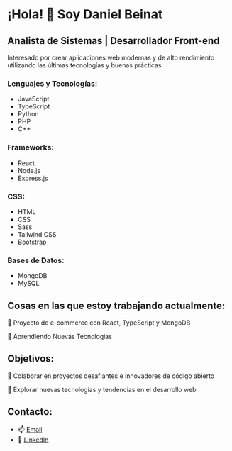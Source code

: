 # ¡Hola! 👋 Soy Daniel Beinat

## Analista de Sistemas | Desarrollador Front-end

Interesado por crear aplicaciones web modernas y de alto rendimiento utilizando las últimas tecnologías y buenas prácticas.

### Lenguajes y Tecnologías:

- JavaScript
- TypeScript
- Python
- PHP
- C++

### Frameworks:

- React
- Node.js
- Express.js

### CSS:

- HTML
- CSS
- Sass
- Tailwind CSS
- Bootstrap

### Bases de Datos:

- MongoDB
- MySQL

## Cosas en las que estoy trabajando actualmente:

🔭 Proyecto de e-commerce con React, TypeScript y MongoDB

🌱 Aprendiendo Nuevas Tecnologias

## Objetivos:

👯 Colaborar en proyectos desafiantes e innovadores de código abierto

🤔 Explorar nuevas tecnologías y tendencias en el desarrollo web

## Contacto:

- 📫 [Email](mailto:danielbeinat93@gmail.com)
- 💼 [LinkedIn](https://www.linkedin.com/in/danielbeinat)

